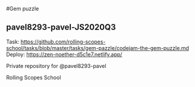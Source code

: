 #Gem puzzle
## pavel8293-pavel-JS2020Q3

Task: https://github.com/rolling-scopes-school/tasks/blob/master/tasks/gem-pazzle/codejam-the-gem-puzzle.md  
Deploy: https://zen-noether-d5c1e7.netlify.app/

Private repository for @pavel8293-pavel

Rolling Scopes School
